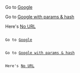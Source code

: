 Go to [Google](https://www.google.com)

Go to [Google with params & hash](https://www.google.com?param=0#hash)

Here's [No URL]()

<pre><code>
Go to <a href="https://www.google.com">Google</a>
</code></pre>

<pre><code>
Go to <a href="https://www.google.com?param=0#hash">Google with params & hash</a>
</code></pre>

<pre><code>
Here's <a href="">No URL</a>
</code></pre>